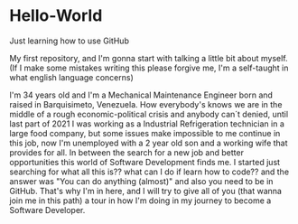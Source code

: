 # Hello-World
Just learning how to use GitHub

My first repository, and I'm gonna start with talking a little bit about myself. (If I make some mistakes writing this please forgive me, I'm a self-taught in what english language concerns)

I'm 34 years old and I'm a Mechanical Maintenance Engineer born and raised in Barquisimeto, Venezuela. How everybody's knows we are in the middle of a rough economic-political crisis and anybody can´t denied, until last part of 2021 I was working as a Industrial Refrigeration technician in a large food company, but some issues make impossible to me continue in this job, now I'm unemployed with a 2 year old son and a working wife that provides for all. In between the search for a new job and better opportunities this world of Software Development finds me. I started just searching for what all this is?? what can I do if learn how to code?? and the answer was "You can do anything (almost)" and also you need to be in GitHub. That's why I'm in here, and I will try to give all of you (that wanna join me in this path) a tour in how I'm doing in my journey to become a Software Developer.
